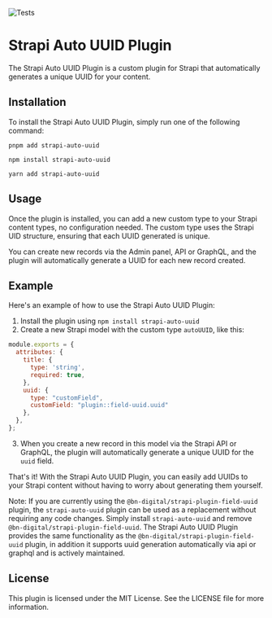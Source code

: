 ![Tests](https://github.com/Cringe-Studio/strapi-auto-uuid/actions/workflows/main.yml/badge.svg)

# Strapi Auto UUID Plugin

The Strapi Auto UUID Plugin is a custom plugin for Strapi that automatically generates a unique UUID for your content.

## Installation

To install the Strapi Auto UUID Plugin, simply run one of the following command:

```
pnpm add strapi-auto-uuid
```
```
npm install strapi-auto-uuid
```
```
yarn add strapi-auto-uuid
```

## Usage

Once the plugin is installed, you can add a new custom type to your Strapi content types, no configuration needed. The custom type uses the Strapi UID structure, ensuring that each UUID generated is unique.

You can create new records via the Admin panel, API or GraphQL, and the plugin will automatically generate a UUID for each new record created.

## Example

Here's an example of how to use the Strapi Auto UUID Plugin:

1. Install the plugin using `npm install strapi-auto-uuid`
2. Create a new Strapi model with the custom type `autoUUID`, like this:

```javascript
module.exports = {
  attributes: {
    title: {
      type: 'string',
      required: true,
    },
    uuid: {
      type: "customField",
      customField: "plugin::field-uuid.uuid"
    },
  },
};
```

3. When you create a new record in this model via the Strapi API or GraphQL, the plugin will automatically generate a unique UUID for the `uuid` field.

That's it! With the Strapi Auto UUID Plugin, you can easily add UUIDs to your Strapi content without having to worry about generating them yourself.


Note: If you are currently using the `@bn-digital/strapi-plugin-field-uuid` plugin, the `strapi-auto-uuid` plugin can be used as a replacement without requiring any code changes. Simply install `strapi-auto-uuid`  and remove `@bn-digital/strapi-plugin-field-uuid`. The Strapi Auto UUID Plugin provides the same functionality as the `@bn-digital/strapi-plugin-field-uuid` plugin, in addition it supports uuid generation automatically via api or graphql and is actively maintained.

## License
This plugin is licensed under the MIT License. See the LICENSE file for more information.
